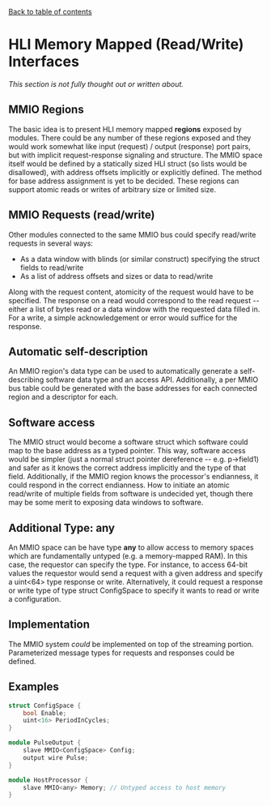 [Back to table of contents](index.md#Table-of-contents)

# HLI Memory Mapped (Read/Write) Interfaces

*This section is not fully thought out or written about.*

## MMIO Regions

The basic idea is to present HLI memory mapped **regions** exposed by
modules. There could be any number of these regions exposed and they
would work somewhat like input (request) / output (response) port pairs,
but with implicit request-response signaling and structure. The MMIO
space itself would be defined by a statically sized HLI struct (so lists
would be disallowed), with address offsets implicitly or explicitly
defined. The method for base address assignment is yet to be decided.
These regions can support atomic reads or writes of arbitrary size or
limited size.

## MMIO Requests (read/write)

Other modules connected to the same MMIO bus could specify read/write
requests in several ways:

- As a data window with blinds (or similar construct) specifying the
  struct fields to read/write
- As a list of address offsets and sizes or data to read/write

Along with the request content, atomicity of the request would have to
be specified. The response on a read would correspond to the read
request -- either a list of bytes read or a data window with the
requested data filled in. For a write, a simple acknowledgement or error
would suffice for the response.

## Automatic self-description

An MMIO region's data type can be used to automatically generate a
self-describing software data type and an access API. Additionally, a per
MMIO bus table could be generated with the base addresses for each connected
region and a descriptor for each.

## Software access

The MMIO struct would become a software struct which software could map
to the base address as a typed pointer. This way, software access would
be simpler (just a normal struct pointer dereference -- e.g. p-\>field1)
and safer as it knows the correct address implicitly and the type of
that field. Additionally, if the MMIO region knows the processor's
endianness, it could respond in the correct endianness. How to initiate
an atomic read/write of multiple fields from software is undecided yet,
though there may be some merit to exposing data windows to software.

## Additional Type: any

An MMIO space can be have type **any** to allow access to memory spaces which
are fundamentally untyped (e.g. a memory-mapped RAM). In this case, the
requestor can specify the type. For instance, to access 64-bit values the
requestor would send a request with a given address and specify a uint<64>
type response or write. Alternatively, it could request a response or write
type of type struct ConfigSpace to specify it wants to read or write a
configuration.

## Implementation

The MMIO system *could* be implemented on top of the streaming portion.
Parameterized message types for requests and responses could be defined.

## Examples

```c++
struct ConfigSpace {
    bool Enable;
    uint<16> PeriodInCycles;
}

module PulseOutput {
    slave MMIO<ConfigSpace> Config;
    output wire Pulse;
}
```

```c++
module HostProcessor {
    slave MMIO<any> Memory; // Untyped access to host memory
}
```
